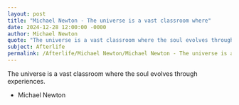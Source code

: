 ```yaml
---
layout: post
title: "Michael Newton - The universe is a vast classroom where"
date: 2024-12-28 12:00:00 -0000
author: Michael Newton
quote: "The universe is a vast classroom where the soul evolves through experiences."
subject: Afterlife
permalink: /Afterlife/Michael Newton/Michael Newton - The universe is a vast classroom where
---
```


The universe is a vast classroom where the soul evolves through experiences.

- Michael Newton

